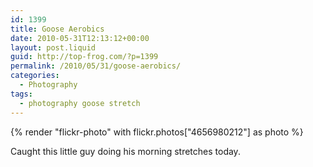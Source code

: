 ```yaml
---
id: 1399
title: Goose Aerobics
date: 2010-05-31T12:13:12+00:00
layout: post.liquid
guid: http://top-frog.com/?p=1399
permalink: /2010/05/31/goose-aerobics/
categories:
  - Photography
tags:
  - photography goose stretch
---
```

{% render "flickr-photo" with flickr.photos["4656980212"] as photo %}

Caught this little guy doing his morning stretches today.
